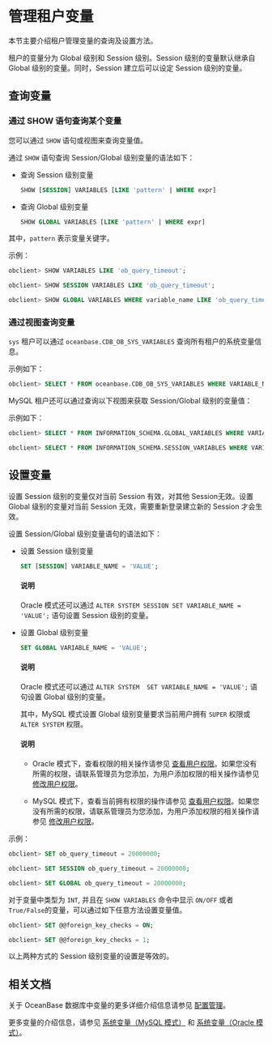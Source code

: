 # 管理租户变量

本节主要介绍租户管理变量的查询及设置方法。

租户的变量分为 Global 级别和 Session 级别。Session 级别的变量默认继承自 Global 级别的变量。同时，Session 建立后可以设定 Session 级别的变量。

## 查询变量

### 通过 SHOW 语句查询某个变量

您可以通过 `SHOW` 语句或视图来查询变量值。

通过 `SHOW` 语句查询 Session/Global 级别变量的语法如下：

* 查询 Session 级别变量

  ```sql
  SHOW [SESSION] VARIABLES [LIKE 'pattern' | WHERE expr]
  ```

* 查询 Global 级别变量

  ```sql
  SHOW GLOBAL VARIABLES [LIKE 'pattern' | WHERE expr]
  ```

其中，`pattern` 表示变量关键字。

示例：

```sql
obclient> SHOW VARIABLES LIKE 'ob_query_timeout';

obclient> SHOW SESSION VARIABLES LIKE 'ob_query_timeout';

obclient> SHOW GLOBAL VARIABLES WHERE variable_name LIKE 'ob_query_timeout';
```

### 通过视图查询变量

`sys` 租户可以通过 `oceanbase.CDB_OB_SYS_VARIABLES` 查询所有租户的系统变量信息。

示例如下：

```sql
obclient> SELECT * FROM oceanbase.CDB_OB_SYS_VARIABLES WHERE VARIABLE_NAME = 'ob_query_timeout';
```

MySQL 租户还可以通过查询以下视图来获取 Session/Global 级别的变量值：

示例如下：

```sql
obclient> SELECT * FROM INFORMATION_SCHEMA.GLOBAL_VARIABLES WHERE VARIABLE_NAME = 'ob_query_timeout';

obclient> SELECT * FROM INFORMATION_SCHEMA.SESSION_VARIABLES WHERE VARIABLE_NAME = 'ob_query_timeout';
```

## 设置变量

设置 Session 级别的变量仅对当前 Session 有效，对其他 Session无效。设置 Global 级别的变量对当前 Session 无效，需要重新登录建立新的 Session 才会生效。

设置 Session/Global 级别变量语句的语法如下：

* 设置 Session 级别变量

  ```sql
  SET [SESSION] VARIABLE_NAME = 'VALUE';
  ```

  <main id="notice" type='explain'>
    <h4>说明</h4>
    <p>Oracle 模式还可以通过 <code>ALTER SYSTEM SESSION SET VARIABLE_NAME = 'VALUE';</code> 语句设置 Session 级别的变量。</p>
  </main>

* 设置 Global 级别变量

  ```sql
  SET GLOBAL VARIABLE_NAME = 'VALUE';
  ```

  <main id="notice" type='explain'>
  <h4>说明</h4>
  <p>Oracle 模式还可以通过 <code>ALTER SYSTEM  SET VARIABLE_NAME = 'VALUE';</code> 语句设置 Global 级别的变量。</P>
  </main>

  其中，MySQL 模式设置 Global 级别变量要求当前用户拥有 `SUPER` 权限或 `ALTER SYSTEM` 权限。

  <main id="notice" type='explain'>
    <h4>说明</h4>
    <ul>
    <li>
    <p>Oracle 模式下，查看权限的相关操作请参见 <a href="./5.manage-users-and-permissions/2.oracle-mode/4.view-user-permissions-of-oracle-mode.md">查看用户权限</a>。如果您没有所需的权限，请联系管理员为您添加，为用户添加权限的相关操作请参见 <a href="./5.manage-users-and-permissions/2.oracle-mode/5.modify-user-permissions-of-oracle-mode.md">修改用户权限</a>。</p>
    </li>
    <li>
    <p>MySQL 模式下，查看当前拥有权限的操作请参见 <a href="./5.manage-users-and-permissions/3.mysql-mode/4.view-user-permissions-of-mysql-mode.md">查看用户权限</a>。如果您没有所需的权限，请联系管理员为您添加，为用户添加权限的相关操作请参见 <a href="./5.manage-users-and-permissions/3.mysql-mode/5.modify-user-permissions-of-mysql-mode.md">修改用户权限</a>。</p>
    </li>
    </ul>
  </main>

示例：

```sql
obclient> SET ob_query_timeout = 20000000;

obclient> SET SESSION ob_query_timeout = 20000000;

obclient> SET GLOBAL ob_query_timeout = 20000000;
```

对于变量中类型为 `INT`, 并且在 `SHOW VARIABLES` 命令中显示 `ON/OFF` 或者 `True/False`的变量，可以通过如下任意方法设置变量值。

```sql
obclient> SET @@foreign_key_checks = ON;

obclient> SET @@foreign_key_checks = 1;
```

以上两种方式的 Session 级别变量的设置是等效的。

## 相关文档

关于 OceanBase 数据库中变量的更多详细介绍信息请参见 [配置管理](../2.configuration-management/1.configuration-management-introduction.md)。

更多变量的介绍信息，请参见 [系统变量（MySQL 模式）](../../../5.system-reference/2.system-variable-of-mysql-mode/1.overview-of-system-variables-of-mysql-mode.md) 和 [系统变量（Oracle 模式）](../../../5.system-reference/3.system-variable-of-oracle-mode/1.overview-of-system-variables-of-oracle-mode.md)。
